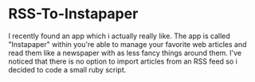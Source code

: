 # RSS-To-Instapaper
I recently found an app which i actually really like. The app is called "Instapaper" within you're able to manage your favorite web articles and read them like a newspaper with as less fancy things around them. I've noticed that there is no option to import articles from an RSS feed so i decided to code a small ruby script. 
